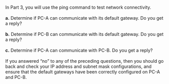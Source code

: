 In Part 3, you will use the ping command to test network connectivity.<br><br>
**a.** Determine if PC-A can communicate with its default gateway. Do you get a reply?<br><br>
**b.** Determine if PC-B can communicate with its default gateway. Do you get a reply?<br><br>
**c.** Determine if PC-A can communicate with PC-B. Do you get a reply?<br><br>
If you answered “no” to any of the preceding questions, then you should go back and check your IP address and subnet mask configurations, and ensure that the default gateways have been correctly configured on PC-A and PC-B.
